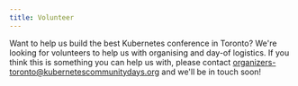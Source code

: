 ```yaml
---
title: Volunteer
---
```


Want to help us build the best Kubernetes conference in Toronto? We're looking for volunteers to help us with organising and day-of logistics. If you think this is something you can help us with, please contact organizers-toronto@kubernetescommunitydays.org and we'll be in touch soon!
